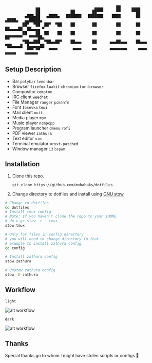 ```
              ▄▄                         ▄▄▄▄      ██     ▄▄▄▄                         
              ██              ██        ██▀▀▀      ▀▀     ▀▀██                         
         ▄███▄██   ▄████▄   ███████   ███████    ████       ██       ▄████▄   ▄▄█████▄ 
        ██▀  ▀██  ██▀  ▀██    ██        ██         ██       ██      ██▄▄▄▄██  ██▄▄▄▄ ▀ 
        ██    ██  ██    ██    ██        ██         ██       ██      ██▀▀▀▀▀▀   ▀▀▀▀██▄ 
        ▀██▄▄███  ▀██▄▄██▀    ██▄▄▄     ██      ▄▄▄██▄▄▄    ██▄▄▄   ▀██▄▄▄▄█  █▄▄▄▄▄██ 
          ▀▀▀ ▀▀    ▀▀▀▀       ▀▀▀▀     ▀▀      ▀▀▀▀▀▀▀▀     ▀▀▀▀     ▀▀▀▀▀    ▀▀▀▀▀▀  
```

Setup Description
-----------------
* Bar `polybar` `lemonbar`
* Browser `firefox` `luakit` `chromium` `tor-browser`
* Compositor `compton`
* IRC client `weechat`
* File Manager `ranger` `pcmanfm`
* Font `Iosevka` `tewi`
* Mail client `mutt`
* Media player `mpv`
* Music player `ncmpcpp`
* Program launcher `dmenu` `rofi`
* PDF viewer `zathura`
* Text editor `vim`
* Terminal emulator `urxvt-patched`
* Window manager `i3` `bspwm`

Installation
------------

1. Clone this repo.
   
   `git clone https://github.com/mohabaks/dotfiles`
2. Change directory to dotfiles and install using [GNU stow]
```bash
# Change to dotfiles
cd dotfiles
# Install tmux config
# Note: If you haven't clone the repo to your $HOME
# do e.g: stow -t ~ tmux
stow tmux

# Only for files in config directory
# you will need to change directory to that
# example to install zathura config 
cd config

# Install zathura config
stow zathura

# Unstow zathura config
stow -D zathura
```

Workflow
--------

`light`

![alt workflow](https://github.com/mohabaks/dotfiles/blob/master/workflow.gif)

`dark`

![alt workflow](https://github.com/mohabaks/dotfiles/blob/master/dark.gif)

Thanks
------
Special thanks go to whom I might have stolen scripts or configs :punch:

[GNU stow]: https://www.gnu.org/s/stow/manual/stow.html
